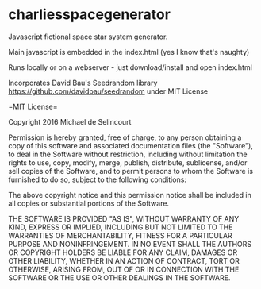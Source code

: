 # charliesspacegenerator
Javascript fictional space star system generator.

Main javascript is embedded in the index.html (yes I know that's naughty)

Runs locally or on a webserver - just download/install and open index.html

Incorporates David Bau's Seedrandom library https://github.com/davidbau/seedrandom under MIT License

=MIT License=

Copyright 2016 Michael de Selincourt

Permission is hereby granted, free of charge, to any person obtaining a copy of this software and associated documentation files (the "Software"), to deal in the Software without restriction, including without limitation the rights to use, copy, modify, merge, publish, distribute, sublicense, and/or sell copies of the Software, and to permit persons to whom the Software is furnished to do so, subject to the following conditions:

The above copyright notice and this permission notice shall be included in all copies or substantial portions of the Software.

THE SOFTWARE IS PROVIDED "AS IS", WITHOUT WARRANTY OF ANY KIND, EXPRESS OR IMPLIED, INCLUDING BUT NOT LIMITED TO THE WARRANTIES OF MERCHANTABILITY, FITNESS FOR A PARTICULAR PURPOSE AND NONINFRINGEMENT. IN NO EVENT SHALL THE AUTHORS OR COPYRIGHT HOLDERS BE LIABLE FOR ANY CLAIM, DAMAGES OR OTHER LIABILITY, WHETHER IN AN ACTION OF CONTRACT, TORT OR OTHERWISE, ARISING FROM, OUT OF OR IN CONNECTION WITH THE SOFTWARE OR THE USE OR OTHER DEALINGS IN THE SOFTWARE.
